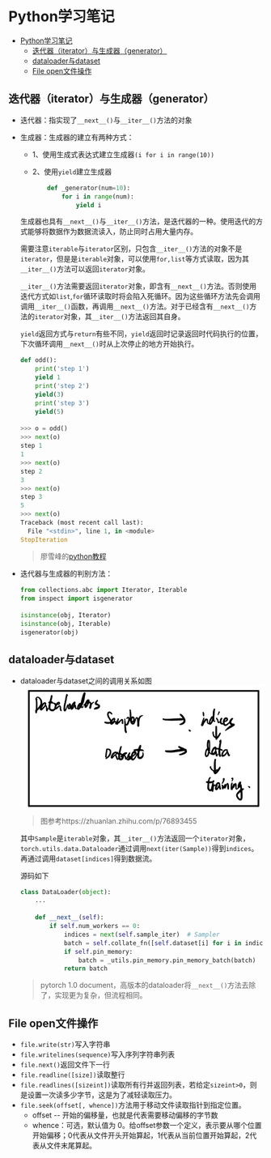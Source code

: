 # Python学习笔记


- [Python学习笔记](#python学习笔记)
    - [迭代器（iterator）与生成器（generator）](#迭代器iterator与生成器generator)
    - [dataloader与dataset](#dataloader与dataset)
    - [File open文件操作](#file-open文件操作)




## 迭代器（iterator）与生成器（generator）
- 迭代器：指实现了`__next__()`与`__iter__()`方法的对象
- 生成器：生成器的建立有两种方式：
  - 1、使用生成式表达式建立生成器`(i for i in range(10))`
  - 2、使用`yield`建立生成器

    ```python
        def _generator(num=10):
            for i in range(num):
                yield i
    ```

  生成器也具有`__next__()`与`__iter__()`方法，是迭代器的一种。使用迭代的方式能够将数据作为数据流读入，防止同时占用大量内存。
 
  需要注意`iterable`与`iterator`区别，只包含`__iter__()`方法的对象不是`iterator`，但是是`iterable`对象，可以使用`for,list`等方式读取，因为其`__iter__()`方法可以返回`iterator`对象。

  `__iter__()`方法需要返回`iterator`对象，即含有`__next__()`方法。否则使用迭代方式如`list`,`for`循环读取时将会陷入死循环。因为这些循环方法先会调用调用`__iter__()`函数，再调用`__next__()`方法。对于已经含有`__next__()`方法的`iterator`对象，其`__iter__()`方法返回其自身。
 
  `yield`返回方式与`return`有些不同，`yield`返回时记录返回时代码执行的位置，下次循环调用`__next__()`时从上次停止的地方开始执行。

  ```python
  def odd():
      print('step 1')
      yield 1
      print('step 2')
      yield(3)
      print('step 3')
      yield(5)

  >>> o = odd()
  >>> next(o)
  step 1
  1
  >>> next(o)
  step 2
  3
  >>> next(o)
  step 3
  5
  >>> next(o)
  Traceback (most recent call last):
    File "<stdin>", line 1, in <module>
  StopIteration
  ```

  > 廖雪峰的[python教程](https://www.liaoxuefeng.com/wiki/1016959663602400/1017318207388128)
- 迭代器与生成器的判别方法：

  ```python
  from collections.abc import Iterator, Iterable
  from inspect import isgenerator

  isinstance(obj, Iterator)
  isinstance(obj, Iterable)
  isgenerator(obj)
  ```

## dataloader与dataset
- dataloader与dataset之间的调用关系如图
![dataloader and dataset](../images/dataloader.jpg)
  > 图参考https://zhuanlan.zhihu.com/p/76893455

  其中`Sample`是`iterable`对象，其`__iter__()`方法返回一个`iterator`对象，`torch.utils.data.Dataloader`通过调用`next(iter(Sample))`得到`indices`。再通过调用`dataset[indices]`得到数据流。

  源码如下

  ```python
  class DataLoader(object):
      ...
      
      def __next__(self):
          if self.num_workers == 0:  
              indices = next(self.sample_iter)  # Sampler
              batch = self.collate_fn([self.dataset[i] for i in indices]) # Dataset
              if self.pin_memory:
                  batch = _utils.pin_memory.pin_memory_batch(batch)
              return batch
  ```
  
  > pytorch 1.0 document，高版本的dataloader将`__next__()`方法去除了，实现更为复杂，但流程相同。

## File open文件操作
- `file.write(str)`写入字符串
- `file.writelines(sequence)`写入序列字符串列表
- `file.next()`返回文件下一行
- `file.readline([size])`读取整行
- `file.readlines([sizeint])`读取所有行并返回列表，若给定`sizeint>0`，则是设置一次读多少字节，这是为了减轻读取压力。
- `file.seek(offset[, whence])`方法用于移动文件读取指针到指定位置。
  - offset -- 开始的偏移量，也就是代表需要移动偏移的字节数
  - whence：可选，默认值为 0。给offset参数一个定义，表示要从哪个位置开始偏移；0代表从文件开头开始算起，1代表从当前位置开始算起，2代表从文件末尾算起。
